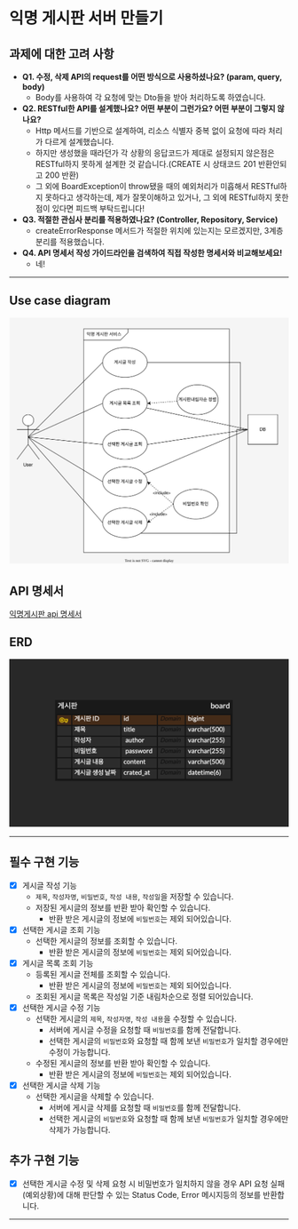 # 익명 게시판 서버 만들기
## 과제에 대한 고려 사항
* **Q1. 수정, 삭제 API의 request를 어떤 방식으로 사용하셨나요? (param, query, body)**
   * Body를 사용하여 각 요청에 맞는 Dto들을 받아 처리하도록 하였습니다.
* **Q2. RESTful한 API를 설계했나요? 어떤 부분이 그런가요? 어떤 부분이 그렇지 않나요?**
   * Http 메서드를 기반으로 설계하여, 리소스 식별자 중복 없이 요청에 따라 처리가 다르게 설계했습니다.
   * 하지만 생성했을 때라던가 각 상황의 응답코드가 제대로 설정되지 않은점은 RESTful하지 못하게 설계한 것 같습니다.(CREATE 시 상태코드 201 반환안되고 200 반환)
   * 그 외에 BoardException이 throw됐을 때의 예외처리가 미흡해서 RESTful하지 못하다고 생각하는데, 제가 잘못이해하고 있거나, 그 외에 RESTful하지 못한점이 있다면 피드백 부탁드립니다!
* **Q3. 적절한 관심사 분리를 적용하였나요? (Controller, Repository, Service)**
   * createErrorResponse 메서드가 적절한 위치에 있는지는 모르겠지만, 3계층 분리를 적용했습니다.
* **Q4. API 명세서 작성 가이드라인을 검색하여 직접 작성한 명세서와 비교해보세요!**
   * 네!
-----
## Use case diagram
![Use-case-diagram.svg](docs/Use-case-diagram.svg)

## API 명세서
[익명게시판 api 명세서](https://documenter.getpostman.com/view/30904217/2s9YXfcP8o)

## ERD
![ERD.png](docs%2FERD.png)

-------

## 필수 구현 기능
- [x] 게시글 작성 기능
    - `제목`, `작성자명`, `비밀번호`, `작성 내용`, `작성일`을 저장할 수 있습니다.
    - 저장된 게시글의 정보를 반환 받아 확인할 수 있습니다.
        - 반환 받은 게시글의 정보에 `비밀번호`는 제외 되어있습니다.
- [x]  선택한 게시글 조회 기능
    - 선택한 게시글의 정보를 조회할 수 있습니다.
        - 반환 받은 게시글의 정보에 `비밀번호`는 제외 되어있습니다.
- [x]  게시글 목록 조회 기능
    - 등록된 게시글 전체를 조회할 수 있습니다.
        - 반환 받은 게시글의 정보에 `비밀번호`는 제외 되어있습니다.
    - 조회된 게시글 목록은 작성일 기준 내림차순으로 정렬 되어있습니다.
- [x]  선택한 게시글 수정 기능
    - 선택한 게시글의 `제목`, `작성자명`, `작성 내용`을 수정할 수 있습니다.
        - 서버에 게시글 수정을 요청할 때 `비밀번호`를 함께 전달합니다.
        - 선택한 게시글의 `비밀번호`와 요청할 때 함께 보낸 `비밀번호`가 일치할 경우에만 수정이 가능합니다.
    - 수정된 게시글의 정보를 반환 받아 확인할 수 있습니다.
        - 반환 받은 게시글의 정보에 `비밀번호`는 제외 되어있습니다.
- [x]  선택한 게시글 삭제 기능
    - 선택한 게시글을 삭제할 수 있습니다.
        - 서버에 게시글 삭제를 요청할 때 `비밀번호`를 함께 전달합니다.
        - 선택한 게시글의 `비밀번호`와 요청할 때 함께 보낸 `비밀번호`가 일치할 경우에만 삭제가 가능합니다.

## 추가 구현 기능
- [x]  선택한 게시글 수정 및 삭제 요청 시 비밀번호가 일치하지 않을 경우 API 요청 실패(예외상황)에 대해 판단할 수 있는 Status Code, Error 메시지등의 정보를 반환합니다.

-----
